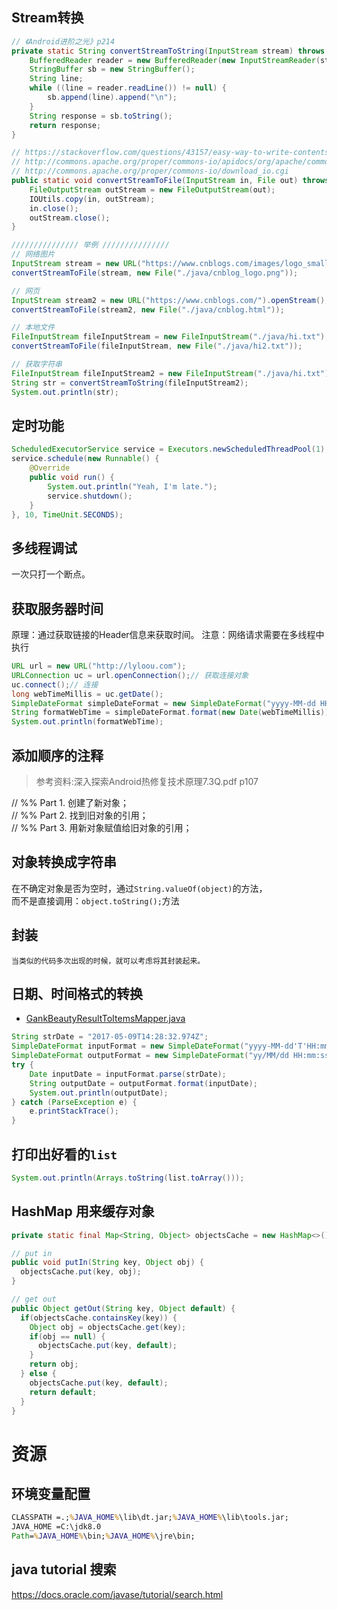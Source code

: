 ## Stream转换
```java
// 《Android进阶之光》p214
private static String convertStreamToString(InputStream stream) throws IOException {
    BufferedReader reader = new BufferedReader(new InputStreamReader(stream));
    StringBuffer sb = new StringBuffer();
    String line;
    while ((line = reader.readLine()) != null) {
        sb.append(line).append("\n");
    }
    String response = sb.toString();
    return response;
}

// https://stackoverflow.com/questions/43157/easy-way-to-write-contents-of-a-java-inputstream-to-an-outputstream
// http://commons.apache.org/proper/commons-io/apidocs/org/apache/commons/io/IOUtils.html
// http://commons.apache.org/proper/commons-io/download_io.cgi
public static void convertStreamToFile(InputStream in, File out) throws IOException {
    FileOutputStream outStream = new FileOutputStream(out);
    IOUtils.copy(in, outStream); 
    in.close();
    outStream.close();
}

/////////////// 举例 ///////////////
// 网络图片
InputStream stream = new URL("https://www.cnblogs.com/images/logo_small.gif").openStream();
convertStreamToFile(stream, new File("./java/cnblog_logo.png"));

// 网页
InputStream stream2 = new URL("https://www.cnblogs.com/").openStream();
convertStreamToFile(stream2, new File("./java/cnblog.html"));

// 本地文件
FileInputStream fileInputStream = new FileInputStream("./java/hi.txt");
convertStreamToFile(fileInputStream, new File("./java/hi2.txt"));

// 获取字符串
FileInputStream fileInputStream2 = new FileInputStream("./java/hi.txt");
String str = convertStreamToString(fileInputStream2);
System.out.println(str);
```


## 定时功能
```java
ScheduledExecutorService service = Executors.newScheduledThreadPool(1);
service.schedule(new Runnable() {
    @Override
    public void run() {
        System.out.println("Yeah, I'm late.");
        service.shutdown();
    }
}, 10, TimeUnit.SECONDS);
```

## 多线程调试
一次只打一个断点。

## 获取服务器时间
原理：通过获取链接的Header信息来获取时间。
注意：网络请求需要在多线程中执行
```java
URL url = new URL("http://lyloou.com");
URLConnection uc = url.openConnection();// 获取连接对象
uc.connect();// 连接
long webTimeMillis = uc.getDate();
SimpleDateFormat simpleDateFormat = new SimpleDateFormat("yyyy-MM-dd HH:mm:ss", Locale.CHINA);
String formatWebTime = simpleDateFormat.format(new Date(webTimeMillis));
System.out.println(formatWebTime);
```

## 添加顺序的注释
> 参考资料:深入探索Android热修复技术原理7.3Q.pdf p107

// %% Part 1. 创建了新对象；  
// %% Part 2. 找到旧对象的引用；  
// %% Part 3. 用新对象赋值给旧对象的引用；  


## 对象转换成字符串
在不确定对象是否为空时，通过`String.valueOf(object)`的方法，  
而不是直接调用：`object.toString();`方法

## 封装
`当类似的代码多次出现的时候，就可以考虑将其封装起来。`

## 日期、时间格式的转换
>
- [GankBeautyResultToItemsMapper.java](https://github.com/lyloou/RxJavaSamples/blob/master/app/src/main/java/com/rengwuxian/rxjavasamples/util/GankBeautyResultToItemsMapper.java)

```java
String strDate = "2017-05-09T14:28:32.974Z";
SimpleDateFormat inputFormat = new SimpleDateFormat("yyyy-MM-dd'T'HH:mm:ss.SS'Z'");
SimpleDateFormat outputFormat = new SimpleDateFormat("yy/MM/dd HH:mm:ss");
try {
    Date inputDate = inputFormat.parse(strDate);
    String outputDate = outputFormat.format(inputDate);
    System.out.println(outputDate);
} catch (ParseException e) {
    e.printStackTrace();
}
```

## 打印出好看的`list`
```java
System.out.println(Arrays.toString(list.toArray()));
```

## HashMap 用来缓存对象
```java
private static final Map<String, Object> objectsCache = new HashMap<>();

// put in
public void putIn(String key, Object obj) {
  objectsCache.put(key, obj);
}

// get out
public Object getOut(String key, Object default) {
  if(objectsCache.containsKey(key)) {
    Object obj = objectsCache.get(key);
    if(obj == null) {
      objectsCache.put(key, default);
    }
    return obj;
  } else {
    objectsCache.put(key, default);
    return default;
  }
}
```

# 资源

## 环境变量配置
```cmd
CLASSPATH =.;%JAVA_HOME%\lib\dt.jar;%JAVA_HOME%\lib\tools.jar;
JAVA_HOME =C:\jdk8.0
Path=%JAVA_HOME%\bin;%JAVA_HOME%\jre\bin;
```

## java tutorial 搜索
https://docs.oracle.com/javase/tutorial/search.html
